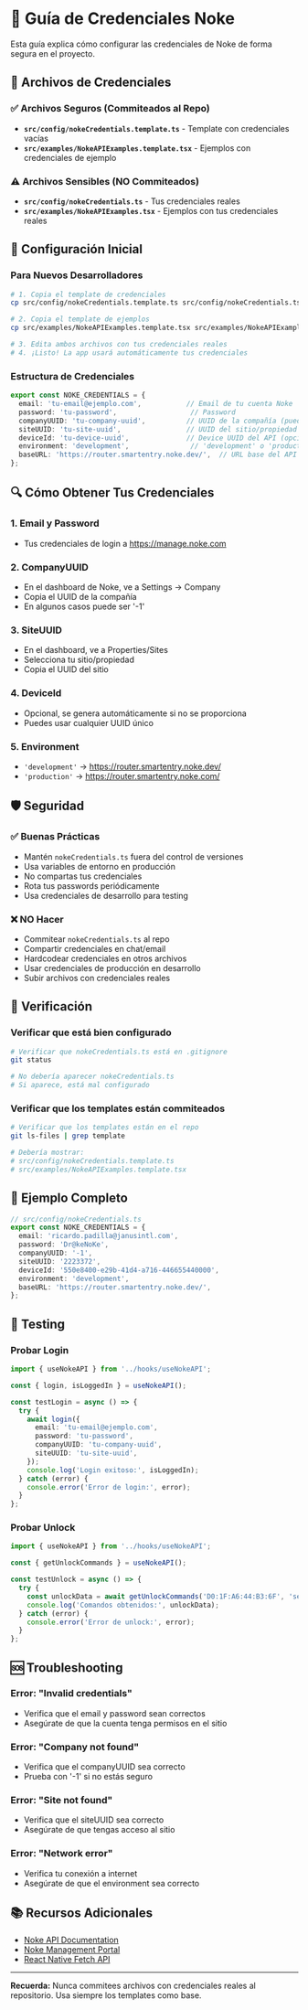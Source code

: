 # 🔐 Guía de Credenciales Noke

Esta guía explica cómo configurar las credenciales de Noke de forma segura en el proyecto.

## 📁 Archivos de Credenciales

### ✅ Archivos Seguros (Commiteados al Repo)

- **`src/config/nokeCredentials.template.ts`** - Template con credenciales vacías
- **`src/examples/NokeAPIExamples.template.tsx`** - Ejemplos con credenciales de ejemplo

### ⚠️ Archivos Sensibles (NO Commiteados)

- **`src/config/nokeCredentials.ts`** - Tus credenciales reales
- **`src/examples/NokeAPIExamples.tsx`** - Ejemplos con tus credenciales reales

## 🚀 Configuración Inicial

### Para Nuevos Desarrolladores

```bash
# 1. Copia el template de credenciales
cp src/config/nokeCredentials.template.ts src/config/nokeCredentials.ts

# 2. Copia el template de ejemplos
cp src/examples/NokeAPIExamples.template.tsx src/examples/NokeAPIExamples.tsx

# 3. Edita ambos archivos con tus credenciales reales
# 4. ¡Listo! La app usará automáticamente tus credenciales
```

### Estructura de Credenciales

```typescript
export const NOKE_CREDENTIALS = {
  email: 'tu-email@ejemplo.com',           // Email de tu cuenta Noke
  password: 'tu-password',                  // Password
  companyUUID: 'tu-company-uuid',          // UUID de la compañía (puede ser '-1')
  siteUUID: 'tu-site-uuid',                // UUID del sitio/propiedad
  deviceId: 'tu-device-uuid',              // Device UUID del API (opcional)
  environment: 'development',               // 'development' o 'production'
  baseURL: 'https://router.smartentry.noke.dev/',  // URL base del API
};
```

## 🔍 Cómo Obtener Tus Credenciales

### 1. Email y Password
- Tus credenciales de login a https://manage.noke.com

### 2. CompanyUUID
- En el dashboard de Noke, ve a Settings → Company
- Copia el UUID de la compañía
- En algunos casos puede ser '-1'

### 3. SiteUUID
- En el dashboard, ve a Properties/Sites
- Selecciona tu sitio/propiedad
- Copia el UUID del sitio

### 4. DeviceId
- Opcional, se genera automáticamente si no se proporciona
- Puedes usar cualquier UUID único

### 5. Environment
- `'development'` → https://router.smartentry.noke.dev/
- `'production'` → https://router.smartentry.noke.com/

## 🛡️ Seguridad

### ✅ Buenas Prácticas

- Mantén `nokeCredentials.ts` fuera del control de versiones
- Usa variables de entorno en producción
- No compartas tus credenciales
- Rota tus passwords periódicamente
- Usa credenciales de desarrollo para testing

### ❌ NO Hacer

- Commitear `nokeCredentials.ts` al repo
- Compartir credenciales en chat/email
- Hardcodear credenciales en otros archivos
- Usar credenciales de producción en desarrollo
- Subir archivos con credenciales reales

## 🔧 Verificación

### Verificar que está bien configurado

```bash
# Verificar que nokeCredentials.ts está en .gitignore
git status

# No debería aparecer nokeCredentials.ts
# Si aparece, está mal configurado
```

### Verificar que los templates están commiteados

```bash
# Verificar que los templates están en el repo
git ls-files | grep template

# Debería mostrar:
# src/config/nokeCredentials.template.ts
# src/examples/NokeAPIExamples.template.tsx
```

## 📝 Ejemplo Completo

```typescript
// src/config/nokeCredentials.ts
export const NOKE_CREDENTIALS = {
  email: 'ricardo.padilla@janusintl.com',
  password: 'Dr@keNoKe',
  companyUUID: '-1',
  siteUUID: '2223372',
  deviceId: '550e8400-e29b-41d4-a716-446655440000',
  environment: 'development',
  baseURL: 'https://router.smartentry.noke.dev/',
};
```

## 🧪 Testing

### Probar Login

```typescript
import { useNokeAPI } from '../hooks/useNokeAPI';

const { login, isLoggedIn } = useNokeAPI();

const testLogin = async () => {
  try {
    await login({
      email: 'tu-email@ejemplo.com',
      password: 'tu-password',
      companyUUID: 'tu-company-uuid',
      siteUUID: 'tu-site-uuid',
    });
    console.log('Login exitoso:', isLoggedIn);
  } catch (error) {
    console.error('Error de login:', error);
  }
};
```

### Probar Unlock

```typescript
import { useNokeAPI } from '../hooks/useNokeAPI';

const { getUnlockCommands } = useNokeAPI();

const testUnlock = async () => {
  try {
    const unlockData = await getUnlockCommands('D0:1F:A6:44:B3:6F', 'session-data');
    console.log('Comandos obtenidos:', unlockData);
  } catch (error) {
    console.error('Error de unlock:', error);
  }
};
```

## 🆘 Troubleshooting

### Error: "Invalid credentials"
- Verifica que el email y password sean correctos
- Asegúrate de que la cuenta tenga permisos en el sitio

### Error: "Company not found"
- Verifica que el companyUUID sea correcto
- Prueba con '-1' si no estás seguro

### Error: "Site not found"
- Verifica que el siteUUID sea correcto
- Asegúrate de que tengas acceso al sitio

### Error: "Network error"
- Verifica tu conexión a internet
- Asegúrate de que el environment sea correcto

## 📚 Recursos Adicionales

- [Noke API Documentation](https://router.smartentry.noke.dev/)
- [Noke Management Portal](https://manage.noke.com)
- [React Native Fetch API](https://reactnative.dev/docs/network)

---

**Recuerda:** Nunca commitees archivos con credenciales reales al repositorio. Usa siempre los templates como base.
